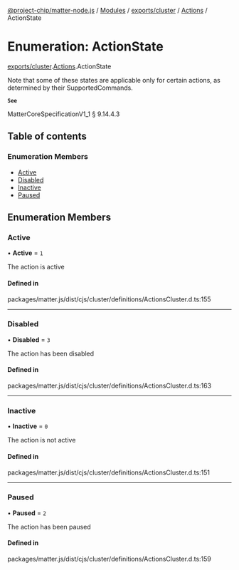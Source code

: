 [@project-chip/matter-node.js](../README.md) / [Modules](../modules.md) / [exports/cluster](../modules/exports_cluster.md) / [Actions](../modules/exports_cluster.Actions.md) / ActionState

# Enumeration: ActionState

[exports/cluster](../modules/exports_cluster.md).[Actions](../modules/exports_cluster.Actions.md).ActionState

Note that some of these states are applicable only for certain actions, as determined by their SupportedCommands.

**`See`**

MatterCoreSpecificationV1_1 § 9.14.4.3

## Table of contents

### Enumeration Members

- [Active](exports_cluster.Actions.ActionState.md#active)
- [Disabled](exports_cluster.Actions.ActionState.md#disabled)
- [Inactive](exports_cluster.Actions.ActionState.md#inactive)
- [Paused](exports_cluster.Actions.ActionState.md#paused)

## Enumeration Members

### Active

• **Active** = ``1``

The action is active

#### Defined in

packages/matter.js/dist/cjs/cluster/definitions/ActionsCluster.d.ts:155

___

### Disabled

• **Disabled** = ``3``

The action has been disabled

#### Defined in

packages/matter.js/dist/cjs/cluster/definitions/ActionsCluster.d.ts:163

___

### Inactive

• **Inactive** = ``0``

The action is not active

#### Defined in

packages/matter.js/dist/cjs/cluster/definitions/ActionsCluster.d.ts:151

___

### Paused

• **Paused** = ``2``

The action has been paused

#### Defined in

packages/matter.js/dist/cjs/cluster/definitions/ActionsCluster.d.ts:159

